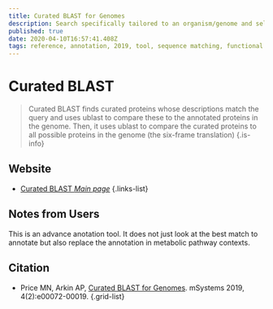 ```yaml
---
title: Curated BLAST for Genomes
description: Search specifically tailored to an organism/genome and select characterization description terms
published: true
date: 2020-04-10T16:57:41.408Z
tags: reference, annotation, 2019, tool, sequence matching, functional association, specialized search, data capture, text search, metabolic reconstruction, metabolism, homology
---
```


# Curated BLAST

> Curated BLAST finds curated proteins whose descriptions match the query and uses ublast to compare these to the annotated proteins in the genome. Then, it uses ublast to compare the curated proteins to all possible proteins in the genome (the six-frame translation)
{.is-info}

## Website

- [Curated BLAST *Main page*](http://papers.genomics.lbl.gov/cgi-bin/genomeSearch.cgi)
{.links-list}

## Notes from Users
This is an advance anotation tool. It does not just look at the best match to annotate but also replace the annotation in metabolic pathway contexts.

## Citation

- Price MN, Arkin AP, [Curated BLAST for Genomes](https://msystems.asm.org/content/4/2/e00072-19.full). mSystems 2019, 4(2):e00072-00019.
{.grid-list}